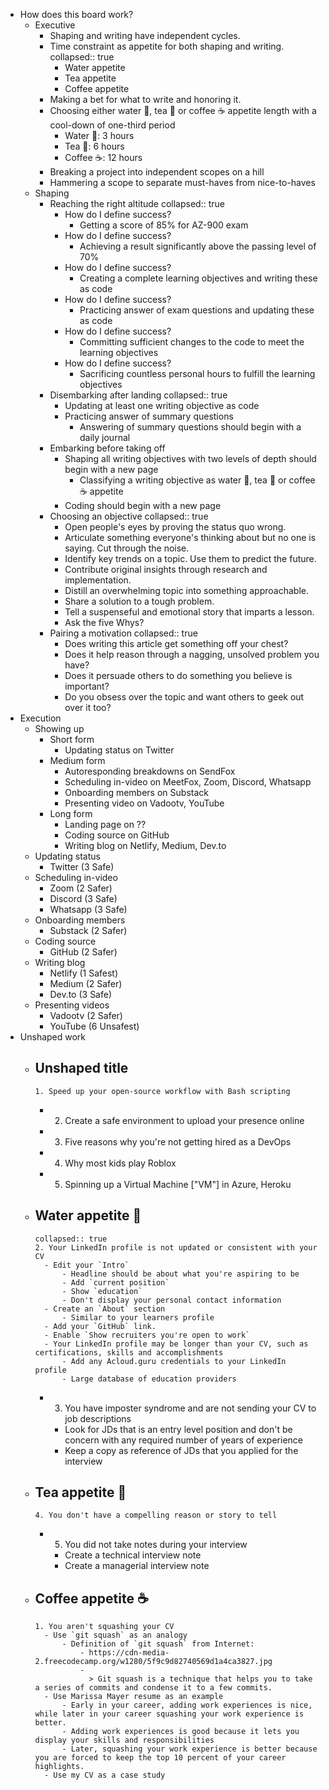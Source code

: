 - How does this board work?
	- Executive
		- Shaping and writing have independent cycles.
		- Time constraint as appetite for both shaping and writing.
		  collapsed:: true
			- Water appetite
			- Tea appetite
			- Coffee appetite
		- Making a bet for what to write and honoring it.
		- Choosing either water 🌊, tea 🍵 or coffee ☕ appetite length with a cool-down of one-third period
			- Water 🌊: 3 hours
			- Tea 🍵: 6 hours
			- Coffee ☕: 12 hours
		- Breaking a project into independent scopes on a hill
		- Hammering a scope to separate must-haves from nice-to-haves
	- Shaping
		- Reaching the right altitude
		  collapsed:: true
			- How do I define success?
				- Getting a score of 85% for AZ-900 exam
			- How do I define success?
				- Achieving a result significantly above the passing level of 70%
			- How do I define success?
				- Creating a complete learning objectives and writing these as code
			- How do I define success?
				- Practicing answer of exam questions and updating these as code
			- How do I define success?
				- Committing sufficient changes to the code to meet the learning objectives
			- How do I define success?
				- Sacrificing countless personal hours to fulfill the learning objectives
		- Disembarking after landing
		  collapsed:: true
			- Updating at least one writing objective as code
			- Practicing answer of summary questions
				- Answering of summary questions should begin with a daily journal
		- Embarking before taking off
			- Shaping all writing objectives with two levels of depth should begin with a new page
				- Classifying a writing objective as water 🌊, tea 🍵 or coffee ☕ appetite
			- Coding should begin with a new page
		- Choosing an objective
		  collapsed:: true
			- Open people's eyes by proving the status quo wrong.
			- Articulate something everyone's thinking about but no one is saying. Cut through the noise.
			- Identify key trends on a topic. Use them to predict the future.
			- Contribute original insights through research and implementation.
			- Distill an overwhelming topic into something approachable.
			- Share a solution to a tough problem.
			- Tell a suspenseful and emotional story that imparts a lesson.
			- Ask the five Whys?
		- Pairing a motivation
		  collapsed:: true
			- Does writing this article get something off your chest?
			- Does it help reason through a nagging, unsolved problem you have?
			- Does it persuade others to do something you believe is important?
			- Do you obsess over the topic and want others to geek out over it too?
- Execution
	- Showing up
		- Short form
			- Updating status on Twitter
		- Medium form
			- Autoresponding breakdowns on SendFox
			- Scheduling in-video on MeetFox, Zoom, Discord, Whatsapp
			- Onboarding members on Substack
			- Presenting video on Vadootv, YouTube
		- Long form
			- Landing page on ??
			- Coding source on GitHub
			- Writing blog on Netlify, Medium, Dev.to
	- Updating status
		- Twitter (3 Safe)
	- Scheduling in-video
		- Zoom (2 Safer)
		- Discord (3 Safe)
		- Whatsapp (3 Safe)
	- Onboarding members
		- Substack (2 Safer)
	- Coding source
		- GitHub (2 Safer)
	- Writing blog
		- Netlify (1 Safest)
		- Medium (2 Safer)
		- Dev.to (3 Safe)
	- Presenting videos
		- Vadootv (2 Safer)
		- YouTube (6 Unsafest)
- Unshaped work
	- Unshaped title
		-
		  1. Speed up your open-source workflow with Bash scripting
		-
		  2. Create a safe environment to upload your presence online
		-
		  3. Five reasons why you're not getting hired as a DevOps
		-
		  4. Why most kids play Roblox
		-
		  5. Spinning up a Virtual Machine ["VM"] in Azure, Heroku
	- Water appetite 🌊
		-
		  collapsed:: true
		  2. Your LinkedIn profile is not updated or consistent with your CV
			- Edit your `Intro`
				- Headline should be about what you're aspiring to be
				- Add `current position`
				- Show `education`
				- Don't display your personal contact information
			- Create an `About` section
				- Similar to your learners profile
			- Add your `GitHub` link.
			- Enable `Show recruiters you're open to work`
			- Your LinkedIn profile may be longer than your CV, such as certifications, skills and accomplishments
				- Add any Acloud.guru credentials to your LinkedIn profile
				- Large database of education providers
		-
		  3. You have imposter syndrome and are not sending your CV to job descriptions
			- Look for JDs that is an entry level position and don't be concern with any required number of years of experience
			- Keep a copy as reference of JDs that you applied for the interview
	- Tea appetite 🍵
		-
		  4. You don't have a compelling reason or story to tell
		-
		  5. You did not take notes during your interview
			- Create a technical interview note
			- Create a managerial interview note
	- Coffee appetite ☕
		-
		  1. You aren't squashing your CV
			- Use `git squash` as an analogy
				- Definition of `git squash` from Internet:
					- https://cdn-media-2.freecodecamp.org/w1280/5f9c9d82740569d1a4ca3827.jpg
					-
					  > Git squash is a technique that helps you to take a series of commits and condense it to a few commits.
			- Use Marissa Mayer resume as an example
				- Early in your career, adding work experiences is nice, while later in your career squashing your work experience is better.
				- Adding work experiences is good because it lets you display your skills and responsibilities
				- Later, squashing your work experience is better because you are forced to keep the top 10 percent of your career highlights.
			- Use my CV as a case study